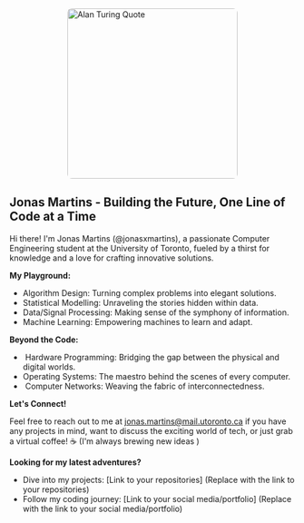 <img src="[https://placeimg.com/300/200/tech](https://images.app.goo.gl/V55W3XLQZSARCqym6)" alt="Alan Turing Quote" style="display: block; margin-left: auto; margin-right: auto; width: 300px; border-radius: 8px;">  

##  Jonas Martins - Building the Future, One Line of Code at a Time

Hi there!  I'm Jonas Martins (@jonasxmartins), a passionate Computer Engineering student at the University of Toronto, fueled by a thirst for knowledge and a love for crafting innovative solutions. 

**My Playground:**

*  Algorithm Design: Turning complex problems into elegant solutions.
*  Statistical Modelling: Unraveling the stories hidden within data.
*  Data/Signal Processing: Making sense of the symphony of information.
*  Machine Learning: Empowering machines to learn and adapt.

**Beyond the Code:**

* ️ Hardware Programming: Bridging the gap between the physical and digital worlds.
*  Operating Systems: The maestro behind the scenes of every computer.
* ️ Computer Networks: Weaving the fabric of interconnectedness.

**Let's Connect!**

Feel free to reach out to me at jonas.martins@mail.utoronto.ca if you have any projects in mind, want to discuss the exciting world of tech, or just grab a virtual coffee! ☕️ (I'm always brewing new ideas )

**Looking for my latest adventures?**

* Dive into my projects: [Link to your repositories] (Replace with the link to your repositories)
* Follow my coding journey: [Link to your social media/portfolio] (Replace with the link to your social media/portfolio)


<!---
jonasxmartins/jonasxmartins is a ✨ special ✨ repository because its `README.md` (this file) appears on your GitHub profile.
You can click the Preview link to take a look at your changes.
--->
